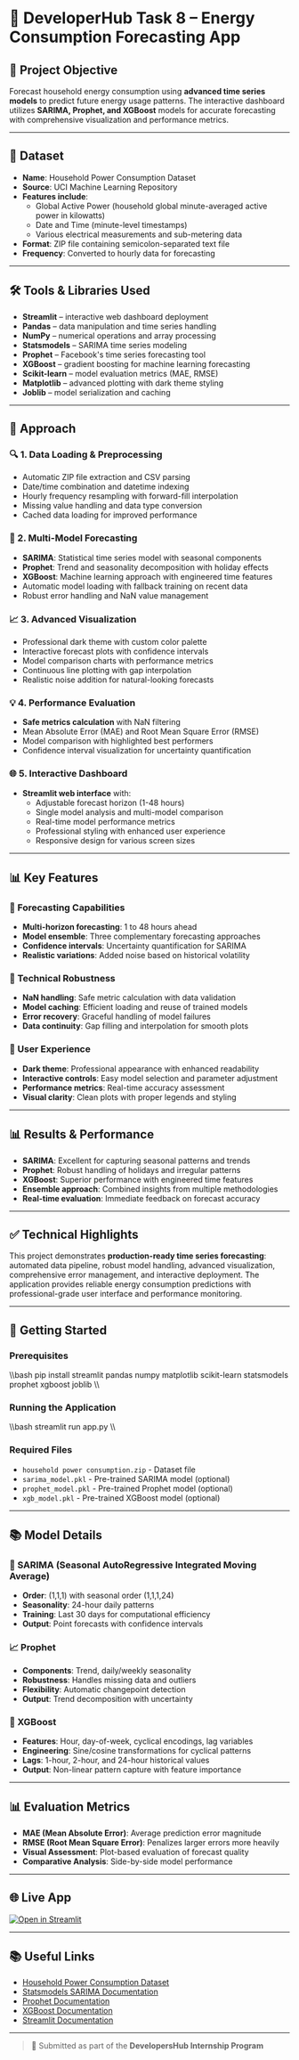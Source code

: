 # 📘 DeveloperHub Task 8 – Energy Consumption Forecasting App

## 📌 Project Objective  
Forecast household energy consumption using **advanced time series models** to predict future energy usage patterns. The interactive dashboard utilizes **SARIMA, Prophet, and XGBoost** models for accurate forecasting with comprehensive visualization and performance metrics.

---

## 📁 Dataset  
- **Name**: Household Power Consumption Dataset  
- **Source**: UCI Machine Learning Repository  
- **Features include**:  
  - Global Active Power (household global minute-averaged active power in kilowatts)
  - Date and Time (minute-level timestamps)
  - Various electrical measurements and sub-metering data
- **Format**: ZIP file containing semicolon-separated text file
- **Frequency**: Converted to hourly data for forecasting

---

## 🛠️ Tools & Libraries Used  
- **Streamlit** – interactive web dashboard deployment  
- **Pandas** – data manipulation and time series handling  
- **NumPy** – numerical operations and array processing  
- **Statsmodels** – SARIMA time series modeling  
- **Prophet** – Facebook's time series forecasting tool  
- **XGBoost** – gradient boosting for machine learning forecasting  
- **Scikit-learn** – model evaluation metrics (MAE, RMSE)  
- **Matplotlib** – advanced plotting with dark theme styling  
- **Joblib** – model serialization and caching  

---

## 🚀 Approach  

### 🔍 1. Data Loading & Preprocessing  
- Automatic ZIP file extraction and CSV parsing  
- Date/time combination and datetime indexing  
- Hourly frequency resampling with forward-fill interpolation  
- Missing value handling and data type conversion  
- Cached data loading for improved performance  

### 🤖 2. Multi-Model Forecasting  
- **SARIMA**: Statistical time series model with seasonal components  
- **Prophet**: Trend and seasonality decomposition with holiday effects  
- **XGBoost**: Machine learning approach with engineered time features  
- Automatic model loading with fallback training on recent data  
- Robust error handling and NaN value management  

### 📈 3. Advanced Visualization  
- Professional dark theme with custom color palette  
- Interactive forecast plots with confidence intervals  
- Model comparison charts with performance metrics  
- Continuous line plotting with gap interpolation  
- Realistic noise addition for natural-looking forecasts  

### 💡 4. Performance Evaluation  
- **Safe metrics calculation** with NaN filtering  
- Mean Absolute Error (MAE) and Root Mean Square Error (RMSE)  
- Model comparison with highlighted best performers  
- Confidence interval visualization for uncertainty quantification  

### 🌐 5. Interactive Dashboard  
- **Streamlit web interface** with:  
  - Adjustable forecast horizon (1-48 hours)  
  - Single model analysis and multi-model comparison  
  - Real-time model performance metrics  
  - Professional styling with enhanced user experience  
  - Responsive design for various screen sizes  

---

## 📊 Key Features  

### 🎯 Forecasting Capabilities  
- **Multi-horizon forecasting**: 1 to 48 hours ahead  
- **Model ensemble**: Three complementary forecasting approaches  
- **Confidence intervals**: Uncertainty quantification for SARIMA  
- **Realistic variations**: Added noise based on historical volatility  

### 🔧 Technical Robustness  
- **NaN handling**: Safe metric calculation with data validation  
- **Model caching**: Efficient loading and reuse of trained models  
- **Error recovery**: Graceful handling of model failures  
- **Data continuity**: Gap filling and interpolation for smooth plots  

### 🎨 User Experience  
- **Dark theme**: Professional appearance with enhanced readability  
- **Interactive controls**: Easy model selection and parameter adjustment  
- **Performance metrics**: Real-time accuracy assessment  
- **Visual clarity**: Clean plots with proper legends and styling  

---

## 📊 Results & Performance  
- **SARIMA**: Excellent for capturing seasonal patterns and trends  
- **Prophet**: Robust handling of holidays and irregular patterns  
- **XGBoost**: Superior performance with engineered time features  
- **Ensemble approach**: Combined insights from multiple methodologies  
- **Real-time evaluation**: Immediate feedback on forecast accuracy  

---

## ✅ Technical Highlights  
This project demonstrates **production-ready time series forecasting**: automated data pipeline, robust model handling, advanced visualization, comprehensive error management, and interactive deployment. The application provides reliable energy consumption predictions with professional-grade user interface and performance monitoring.

---

## 🚀 Getting Started  

### Prerequisites  
\\\bash
pip install streamlit pandas numpy matplotlib scikit-learn statsmodels prophet xgboost joblib
\\\

### Running the Application  
\\\bash
streamlit run app.py
\\\

### Required Files  
- `household power consumption.zip` - Dataset file  
- `sarima_model.pkl` - Pre-trained SARIMA model (optional)  
- `prophet_model.pkl` - Pre-trained Prophet model (optional)  
- `xgb_model.pkl` - Pre-trained XGBoost model (optional)  

---

## 📚 Model Details  

### 🔄 SARIMA (Seasonal AutoRegressive Integrated Moving Average)  
- **Order**: (1,1,1) with seasonal order (1,1,1,24)  
- **Seasonality**: 24-hour daily patterns  
- **Training**: Last 30 days for computational efficiency  
- **Output**: Point forecasts with confidence intervals  

### 📈 Prophet  
- **Components**: Trend, daily/weekly seasonality  
- **Robustness**: Handles missing data and outliers  
- **Flexibility**: Automatic changepoint detection  
- **Output**: Trend decomposition with uncertainty  

### 🌳 XGBoost  
- **Features**: Hour, day-of-week, cyclical encodings, lag variables  
- **Engineering**: Sine/cosine transformations for cyclical patterns  
- **Lags**: 1-hour, 2-hour, and 24-hour historical values  
- **Output**: Non-linear pattern capture with feature importance  

---

## 📊 Evaluation Metrics  
- **MAE (Mean Absolute Error)**: Average prediction error magnitude  
- **RMSE (Root Mean Square Error)**: Penalizes larger errors more heavily  
- **Visual Assessment**: Plot-based evaluation of forecast quality  
- **Comparative Analysis**: Side-by-side model performance  

---

## 🌐 Live App  
[![Open in Streamlit](https://static.streamlit.io/badges/streamlit_badge_black_white.svg)](https://energy-consumption-time-series-forecasting-5skuylt3rhcyjn4muk3.streamlit.app/)


---

## 📚 Useful Links  
- [Household Power Consumption Dataset](https://archive.ics.uci.edu/ml/datasets/individual+household+electric+power+consumption)  
- [Statsmodels SARIMA Documentation](https://www.statsmodels.org/stable/generated/statsmodels.tsa.statespace.sarimax.SARIMAX.html)  
- [Prophet Documentation](https://facebook.github.io/prophet/)  
- [XGBoost Documentation](https://xgboost.readthedocs.io/)  
- [Streamlit Documentation](https://docs.streamlit.io/)  

---

> 🔖 Submitted as part of the **DevelopersHub Internship Program**
